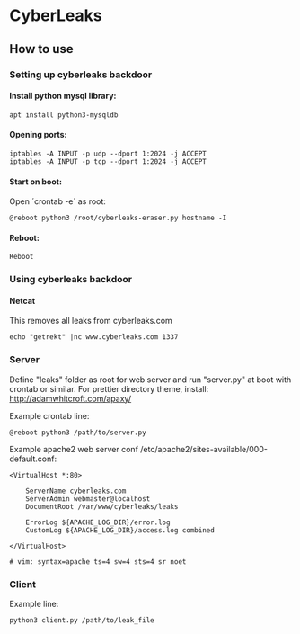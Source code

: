 # CyberLeaks

## How to use

### Setting up cyberleaks backdoor

#### Install python mysql library:
```
apt install python3-mysqldb
```

#### Opening ports:
```
iptables -A INPUT -p udp --dport 1:2024 -j ACCEPT
iptables -A INPUT -p tcp --dport 1:2024 -j ACCEPT
```

#### Start on boot:
Open ´crontab -e´ as root:
```
@reboot python3 /root/cyberleaks-eraser.py hostname -I
```

#### Reboot:
```
Reboot
```

### Using cyberleaks backdoor

#### Netcat
This removes all leaks from cyberleaks.com
```
echo "getrekt" |nc www.cyberleaks.com 1337

```

### Server

Define "leaks" folder as root for web server and run "server.py" at boot with crontab or similar. For prettier directory theme, install: http://adamwhitcroft.com/apaxy/

Example crontab line:

```
@reboot python3 /path/to/server.py
```

Example apache2 web server conf /etc/apache2/sites-available/000-default.conf:

```
<VirtualHost *:80>

    ServerName cyberleaks.com
    ServerAdmin webmaster@localhost
    DocumentRoot /var/www/cyberleaks/leaks

    ErrorLog ${APACHE_LOG_DIR}/error.log
    CustomLog ${APACHE_LOG_DIR}/access.log combined

</VirtualHost>

# vim: syntax=apache ts=4 sw=4 sts=4 sr noet
```

### Client

Example line:

```
python3 client.py /path/to/leak_file
```
